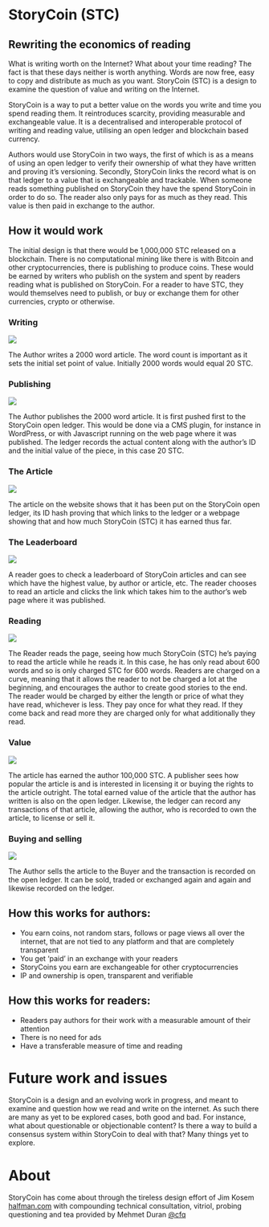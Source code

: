 # StoryCoin (STC)

## Rewriting the economics of reading

What is writing worth on the Internet? What about your time reading? The fact is that these days neither is worth anything. Words are now free, easy to copy and distribute as much as you want. StoryCoin (STC) is a design to examine the question of value and writing on the Internet.

StoryCoin is a way to put a better value on the words you write and time you spend reading them. It reintroduces scarcity, providing measurable and exchangeable value. It is a decentralised and interoperable protocol of writing and reading value, utilising an open ledger and blockchain based currency.

Authors would use StoryCoin in two ways, the first of which is as a means of using an open ledger to verify their ownership of what they have written and proving it’s versioning. Secondly, StoryCoin links the record what is on that ledger to a value that is exchangeable and trackable. When someone reads something published on StoryCoin they have the spend StoryCoin in order to do so. The reader also only pays for as much as they read. This value is then paid in exchange to the author.

## How it would work

The initial design is that there would be 1,000,000 STC released on a blockchain. There is no computational mining like there is with Bitcoin and other cryptocurrencies, there is publishing to produce coins. These would be earned by writers who publish on the system and spent by readers reading what is published on StoryCoin. For a reader to have STC, they would themselves need to publish, or buy or exchange them for other currencies, crypto or otherwise.

### Writing

![](https://user-images.githubusercontent.com/495102/40749380-b7786fa2-645b-11e8-83f9-3fd1aa58d594.png) 

The Author writes a 2000 word article. The word count is important as it sets the initial set point of value. Initially 2000 words would equal 20 STC. 

### Publishing

![](https://user-images.githubusercontent.com/495102/40749536-39d34b52-645c-11e8-865c-0958c1fd0d11.png)

The Author publishes the 2000 word article. It is first pushed first to the StoryCoin open ledger. This would be done via a CMS plugin, for instance in WordPress, or with Javascript running on the web page where it was published. The ledger records the actual content along with the author’s ID and the initial value of the piece, in this case 20 STC.

### The Article

![](https://user-images.githubusercontent.com/495102/40753217-f166c7cc-646a-11e8-9d54-058f632ebe83.png)

The article on the website shows that it has been put on the StoryCoin open ledger, its ID hash proving that which links to the ledger or a webpage showing that and how much StoryCoin (STC) it has earned thus far.

### The Leaderboard

![](https://user-images.githubusercontent.com/495102/40749603-77829160-645c-11e8-9f2e-94083efaa5fe.png)

A reader goes to check a leaderboard of StoryCoin articles and can see which have the highest value, by author or article, etc. The reader chooses to read an article and clicks the link which takes him to the author’s web page where it was published.

### Reading

![](https://user-images.githubusercontent.com/495102/40749657-9f664df2-645c-11e8-8694-c89ecfd7189a.png)

The Reader reads the page, seeing how much StoryCoin (STC) he’s paying to read the article while he reads it. In this case, he has only read about 600 words and so is only charged STC for 600 words. Readers are charged on a curve, meaning that it allows the reader to not be charged a lot at the beginning, and encourages the author to create good stories to the end. The reader would be charged by either the length or price of what they have read, whichever is less. They pay once for what they read. If they come back and read more they are charged only for what additionally they read.

### Value

![](https://user-images.githubusercontent.com/495102/40749688-bcc45cfe-645c-11e8-95f8-07364f97be2e.png)

The article has earned the author 100,000 STC. A publisher sees how popular the article is and is interested in licensing it or buying the rights to the article outright. The total earned value of the article that the author has written is also on the open ledger. Likewise, the ledger can record any transactions of that article, allowing the author, who is recorded to own the article, to license or sell it.

### Buying and selling

![](https://user-images.githubusercontent.com/495102/40749758-f754f144-645c-11e8-81db-124874e306cd.png)

The Author sells the article to the Buyer and the transaction is recorded on the open ledger. It can be sold, traded or exchanged again and again and likewise recorded on the ledger.

## How this works for authors:

- You earn coins, not random stars, follows or page views all over the internet, that are not tied to any platform and that are completely transparent
- You get ‘paid’ in an exchange with your readers
- StoryCoins you earn are exchangeable for other cryptocurrencies
- IP and ownership is open, transparent and verifiable

## How this works for readers:

- Readers pay authors for their work with a measurable amount of their attention
- There is no need for ads
- Have a transferable measure of time and reading

# Future work and issues

StoryCoin is a design and an evolving work in progress, and meant to examine and question how we read and write on the internet. As such there are many as yet to be explored cases, both good and bad. For instance, what about questionable or objectionable content? Is there a way to build a consensus system within StoryCoin to deal with that? Many things yet to explore.

# About
StoryCoin has come about through the tireless design effort of Jim Kosem [halfman.com](http://www.halfman.com/) with compounding technical consultation, vitriol, probing questioning and tea provided by Mehmet Duran [@cfq](https://twitter.com/cfqm/)
